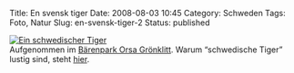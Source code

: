 Title: En svensk tiger
Date: 2008-08-03 10:45
Category: Schweden
Tags: Foto, Natur
Slug: en-svensk-tiger-2
Status: published

[![Ein schwedischer
Tiger](/pic/svtigerorsa_s.jpg "Ein schwedischer Tiger")](/pic/svtigerorsa_l.jpg)  
Aufgenommen im [Bärenpark Orsa
Grönklitt](http://www.orsagronklitt.se/bjornpark_SE.asp). Warum
“schwedische Tiger” lustig sind, steht
[hier](http://www.fiket.de/2007/05/03/en-svensk-tiger/).

